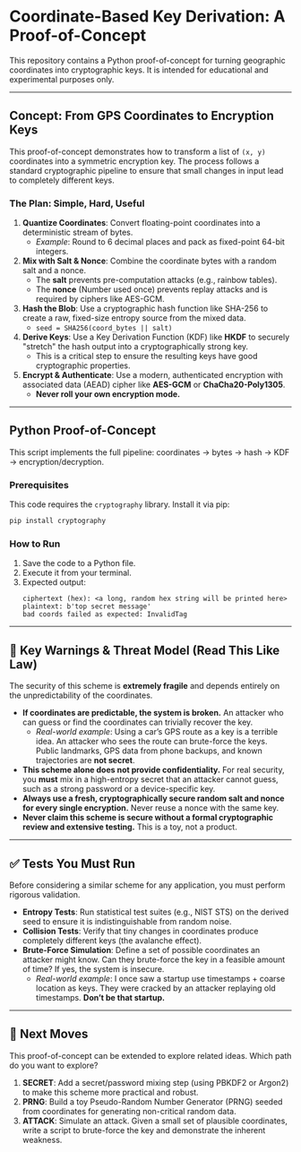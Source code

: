 
# Coordinate-Based Key Derivation: A Proof-of-Concept

This repository contains a Python proof-of-concept for turning geographic coordinates into cryptographic keys. It is intended for educational and experimental purposes only.


-----

## Concept: From GPS Coordinates to Encryption Keys

This proof-of-concept demonstrates how to transform a list of `(x, y)` coordinates into a symmetric encryption key. The process follows a standard cryptographic pipeline to ensure that small changes in input lead to completely different keys.

### The Plan: Simple, Hard, Useful

1.  **Quantize Coordinates**: Convert floating-point coordinates into a deterministic stream of bytes.
      * *Example*: Round to 6 decimal places and pack as fixed-point 64-bit integers.
2.  **Mix with Salt & Nonce**: Combine the coordinate bytes with a random salt and a nonce.
      * The **salt** prevents pre-computation attacks (e.g., rainbow tables).
      * The **nonce** (Number used once) prevents replay attacks and is required by ciphers like AES-GCM.
3.  **Hash the Blob**: Use a cryptographic hash function like SHA-256 to create a raw, fixed-size entropy source from the mixed data.
      * `seed = SHA256(coord_bytes || salt)`
4.  **Derive Keys**: Use a Key Derivation Function (KDF) like **HKDF** to securely "stretch" the hash output into a cryptographically strong key.
      * This is a critical step to ensure the resulting keys have good cryptographic properties.
5.  **Encrypt & Authenticate**: Use a modern, authenticated encryption with associated data (AEAD) cipher like **AES-GCM** or **ChaCha20-Poly1305**.
      * **Never roll your own encryption mode.**

-----

## Python Proof-of-Concept

This script implements the full pipeline: coordinates → bytes → hash → KDF → encryption/decryption.

### Prerequisites

This code requires the `cryptography` library. Install it via pip:

```sh
pip install cryptography
```

### How to Run

1.  Save the code to a Python file.
2.  Execute it from your terminal.
3.  Expected output:
    ```
    ciphertext (hex): <a long, random hex string will be printed here>
    plaintext: b'top secret message'
    bad coords failed as expected: InvalidTag
    ```

-----

## 🚨 Key Warnings & Threat Model (Read This Like Law)

The security of this scheme is **extremely fragile** and depends entirely on the unpredictability of the coordinates.

  * **If coordinates are predictable, the system is broken.** An attacker who can guess or find the coordinates can trivially recover the key.
      * *Real-world example*: Using a car’s GPS route as a key is a terrible idea. An attacker who sees the route can brute-force the keys. Public landmarks, GPS data from phone backups, and known trajectories are **not secret**.
  * **This scheme alone does not provide confidentiality.** For real security, you **must** mix in a high-entropy secret that an attacker cannot guess, such as a strong password or a device-specific key.
  * **Always use a fresh, cryptographically secure random salt and nonce for every single encryption.** Never reuse a nonce with the same key.
  * **Never claim this scheme is secure without a formal cryptographic review and extensive testing.** This is a toy, not a product.

-----

## ✅ Tests You Must Run

Before considering a similar scheme for any application, you must perform rigorous validation.

  * **Entropy Tests**: Run statistical test suites (e.g., NIST STS) on the derived seed to ensure it is indistinguishable from random noise.
  * **Collision Tests**: Verify that tiny changes in coordinates produce completely different keys (the avalanche effect).
  * **Brute-Force Simulation**: Define a set of possible coordinates an attacker might know. Can they brute-force the key in a feasible amount of time? If yes, the system is insecure.
      * *Real-world example*: I once saw a startup use timestamps + coarse location as keys. They were cracked by an attacker replaying old timestamps. **Don’t be that startup.**

-----

## 🚀 Next Moves

This proof-of-concept can be extended to explore related ideas. Which path do you want to explore?

1.  **SECRET**: Add a secret/password mixing step (using PBKDF2 or Argon2) to make this scheme more practical and robust.
2.  **PRNG**: Build a toy Pseudo-Random Number Generator (PRNG) seeded from coordinates for generating non-critical random data.
3.  **ATTACK**: Simulate an attack. Given a small set of plausible coordinates, write a script to brute-force the key and demonstrate the inherent weakness.
